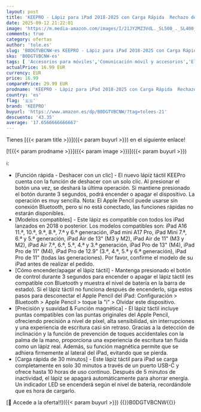 ```yaml
---
layout: post
title: 'KEEPRO - Lápiz para iPad 2018-2025 con Carga Rápida  Rechazo de Palma y Detección de Inclinación  Compatible con i-Pad 11/10/9/8/7/6  iPad Mini 7/6/5  Air M3/M2/5/4/3  iPad Pro M4 13" 12.9" 11"- Blanco'
date: 2025-09-12 21:22:01
image: 'https://m.media-amazon.com/images/I/21JY2MZ3VdL._SL500_._SL400_.jpg'
comments: true
category: ofertas
author: 'tole.es'
slug: 'B0DGTVBCNW-es KEEPRO - Lápiz para iPad 2018-2025 con Carga Rápida...'
sku: 'B0DGTVBCNW-es'
tags: [ 'Accesorios para móviles','Comunicación móvil y accesorios','Electrónica','Punteros para móviles','ipad','keepro','🇪🇸', ]
actualPrice: 16.99 EUR
currency: EUR
price: 16.99
comparePrice: 29.99 EUR
prodname: 'KEEPRO - Lápiz para iPad 2018-2025 con Carga Rápida  Rechazo de Palma y Detección de Inclinación  Compatible con i-Pad 11/10/9/8/7/6  iPad Mini 7/6/5  Air M3/M2/5/4/3  iPad Pro M4 13" 12.9" 11"- Blanco'
country: 'es'
flag: '🇪🇸'
brand: 'KEEPRO'
buyurl: 'https://www.amazon.es/dp/B0DGTVBCNW/?tag=tolees-21'
descuento: '43.35'
average: '17.6566666666667'
---
```


Tienes [{{< param title >}}]({{< param buyurl >}}) en el siguiente enlace!

[![{{< param prodname >}}]({{< param image >}})]({{< param buyurl >}})

ℹ️:

- [Función rápida - Deshacer con un clic] - El nuevo lápiz táctil KEEPro cuenta con la función de deshacer con un solo clic. Al presionar el botón una vez, se deshará la última operación. Si mantiene presionado el botón durante 3 segundos, podrá encender o apagar el dispositivo. La operación es muy sencilla. Nota: El Apple Pencil puede usarse sin conexión Bluetooth, pero si no está conectado, las funciones rápidas no estarán disponibles.
- [Modelos compatibles] - Este lápiz es compatible con todos los iPad lanzados en 2018 o posterior. Los modelos compatibles son: iPad A16 11.ª, 10.ª, 9.ª, 8.ª, 7.ª y 6.ª generación, iPad mini A17 Pro, iPad Mini 7.ª, 6.ª y 5.ª generación, iPad Air de 13" (M3 y M2), iPad Air de 11" (M3 y M2), iPad Air 7.ª, 6.ª, 5.ª, 4.ª y 3.ª generación, iPad Pro de 13" (M4), iPad Pro de 11" (M4), iPad Pro de 12.9" (3.ª, 4.ª, 5.ª y 6.ª generación), iPad Pro de 11" (todas las generaciones). Por favor, confirme el modelo de su iPad antes de realizar el pedido.
- [Cómo encender/apagar el lápiz táctil] - Mantenga presionado el botón de control durante 3 segundos para encender o apagar el lápiz táctil (es compatible con Bluetooth y muestra el nivel de batería en la barra de estado). Si el lápiz táctil no funciona después de encenderlo, siga estos pasos para desconectar el Apple Pencil del iPad: Configuración > Bluetooth > Apple Pencil > toque la "i" > Olvidar este dispositivo.
- [Precisión y suavidad & Función magnética] - El lápiz táctil incluye puntas compatibles con las puntas originales del Apple Pencil, ofreciendo precisión a nivel de píxel, alta sensibilidad, sin interrupciones y una experiencia de escritura casi sin retraso. Gracias a la detección de inclinación y la función de prevención de toques accidentales con la palma de la mano, proporciona una experiencia de escritura tan fluida como un lápiz real. Además, su función magnética permite que se adhiera firmemente al lateral del iPad, evitando que se pierda.
- [Carga rápida de 30 minutos] - Este lápiz táctil para iPad se carga completamente en solo 30 minutos a través de un puerto USB-C y ofrece hasta 10 horas de uso continuo. Después de 5 minutos de inactividad, el lápiz se apagará automáticamente para ahorrar energía. Un indicador LED se encenderá según el nivel de batería, recordándole que es hora de cargarlo.

[🛒 Accede a la oferta!!]({{< param buyurl >}})
{{<world>}}B0DGTVBCNW{{</world>}}
